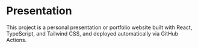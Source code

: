 # Presentation

This project is a personal presentation or portfolio website built with React, TypeScript, and Tailwind CSS, and deployed automatically via GitHub Actions.
